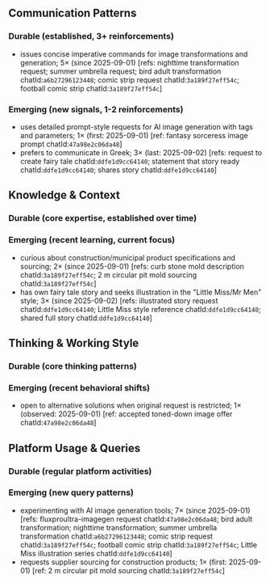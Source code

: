 ## Communication Patterns
### Durable (established, 3+ reinforcements)
- issues concise imperative commands for image transformations and generation; 5× (since 2025-09-01) [refs: nighttime transformation request; summer umbrella request; bird adult transformation chatId:`a6b27296123448`; comic strip request chatId:`3a189f27eff54c`; football comic strip chatId:`3a189f27eff54c`]

### Emerging (new signals, 1-2 reinforcements)
- uses detailed prompt-style requests for AI image generation with tags and parameters; 1× (first: 2025-09-01) [ref: fantasy sorceress image prompt chatId:`47a98e2c06da48`]
- prefers to communicate in Greek; 3× (last: 2025-09-02) [refs: request to create fairy tale chatId:`ddfe1d9cc64140`; statement that story ready chatId:`ddfe1d9cc64140`; shares story chatId:`ddfe1d9cc64140`]

## Knowledge & Context
### Durable (core expertise, established over time)

### Emerging (recent learning, current focus)
- curious about construction/municipal product specifications and sourcing; 2× (since 2025-09-01) [refs: curb stone mold description chatId:`3a189f27eff54c`; 2 m circular pit mold sourcing chatId:`3a189f27eff54c`]
- has own fairy tale story and seeks illustration in the "Little Miss/Mr Men" style; 3× (since 2025-09-02) [refs: illustrated story request chatId:`ddfe1d9cc64140`; Little Miss style reference chatId:`ddfe1d9cc64140`; shared full story chatId:`ddfe1d9cc64140`]

## Thinking & Working Style
### Durable (core thinking patterns)

### Emerging (recent behavioral shifts)
- open to alternative solutions when original request is restricted; 1× (observed: 2025-09-01) [ref: accepted toned-down image offer chatId:`47a98e2c06da48`]

## Platform Usage & Queries
### Durable (regular platform activities)

### Emerging (new query patterns)
- experimenting with AI image generation tools; 7× (since 2025-09-01) [refs: fluxproultra-imagegen request chatId:`47a98e2c06da48`; bird adult transformation; nighttime transformation; summer umbrella transformation chatId:`a6b27296123448`; comic strip request chatId:`3a189f27eff54c`; football comic strip chatId:`3a189f27eff54c`; Little Miss illustration series chatId:`ddfe1d9cc64140`]
- requests supplier sourcing for construction products; 1× (first: 2025-09-01) [ref: 2 m circular pit mold sourcing chatId:`3a189f27eff54c`]